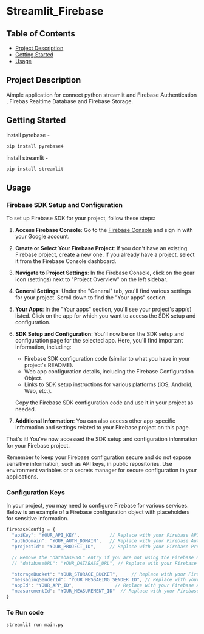 ﻿# Streamlit_Firebase

## Table of Contents
- [Project Description](#project-description)
- [Getting Started](#getting-started)
- [Usage](#usage)

## Project Description
Aimple application for connect python streamlit and Firebase Authentication , Firebas Realtime Database and Firebase Storage.
## Getting Started
install pyrebase - 
```bash 
pip install pyrebase4
```
install streamlit -
``` bash
pip install streamlit
```
## Usage
### Firebase SDK Setup and Configuration

To set up Firebase SDK for your project, follow these steps:

1. **Access Firebase Console**: Go to the [Firebase Console](https://console.firebase.google.com/) and sign in with your Google account.

2. **Create or Select Your Firebase Project**: If you don't have an existing Firebase project, create a new one. If you already have a project, select it from the Firebase Console dashboard.

3. **Navigate to Project Settings**: In the Firebase Console, click on the gear icon (settings) next to "Project Overview" on the left sidebar.

4. **General Settings**: Under the "General" tab, you'll find various settings for your project. Scroll down to find the "Your apps" section.

5. **Your Apps**: In the "Your apps" section, you'll see your project's app(s) listed. Click on the app for which you want to access the SDK setup and configuration.

6. **SDK Setup and Configuration**: You'll now be on the SDK setup and configuration page for the selected app. Here, you'll find important information, including:

   - Firebase SDK configuration code (similar to what you have in your project's README).
   - Web app configuration details, including the Firebase Configuration Object.
   - Links to SDK setup instructions for various platforms (iOS, Android, Web, etc.).

   Copy the Firebase SDK configuration code and use it in your project as needed.

7. **Additional Information**: You can also access other app-specific information and settings related to your Firebase project on this page.

That's it! You've now accessed the SDK setup and configuration information for your Firebase project.

Remember to keep your Firebase configuration secure and do not expose sensitive information, such as API keys, in public repositories. Use environment variables or a secrets manager for secure configuration in your applications.

### Configuration Keys

In your project, you may need to configure Firebase for various services. Below is an example of a Firebase configuration object with placeholders for sensitive information.

```javascript
firebaseConfig = {
  "apiKey": "YOUR_API_KEY",           // Replace with your Firebase API Key
  "authDomain": "YOUR_AUTH_DOMAIN",   // Replace with your Firebase Auth Domain
  "projectId": "YOUR_PROJECT_ID",     // Replace with your Firebase Project ID

  // Remove the "databaseURL" entry if you are not using the Firebase Realtime Database.
  // "databaseURL": "YOUR_DATABASE_URL", // Replace with your Firebase Realtime Database URL

  "storageBucket": "YOUR_STORAGE_BUCKET",     // Replace with your Firebase Storage Bucket
  "messagingSenderId": "YOUR_MESSAGING_SENDER_ID", // Replace with your Firebase Messaging Sender ID
  "appId": "YOUR_APP_ID",               // Replace with your Firebase App ID
  "measurementId": "YOUR_MEASUREMENT_ID"  // Replace with your Firebase Measurement ID
}
```
### To Run code
```bash
streamlit run main.py
```




